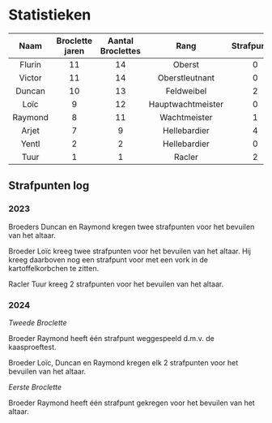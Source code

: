 # Statistieken

|  Naam   | Broclette jaren | Aantal Broclettes |       Rang        | Strafpunten | Lifetime strafpunten |
| :-----: | :-------------: | :---------------: | :---------------: | :---------: | :------------------: |
| Flurin  |       11        |        14         |      Oberst       |      0      |          0           |
| Victor  |       11        |        14         |  Oberstleutnant   |      0      |          0           |
| Duncan  |       10        |        13         |    Feldweibel     |      2      |          5           |
|  Loïc   |        9        |        12         | Hauptwachtmeister |      0      |          6           |
| Raymond |        8        |        11         |   Wachtmeister    |      1      |          5           |
|  Arjet  |        7        |         9         |   Hellebardier    |      4      |          10          |
|  Yentl  |        2        |         2         |   Hellebardier    |      0      |          0           |
|  Tuur   |        1        |         1         |      Racler       |      2      |          2           |
## Strafpunten log

### 2023

Broeders Duncan en Raymond kregen twee strafpunten voor het bevuilen van het altaar.

Broeder Loïc kreeg twee strafpunten voor het bevuilen van het altaar. Hij kreeg daarboven nog een strafpunt voor met een vork in de kartoffelkorbchen te zitten.

Racler Tuur kreeg 2 strafpunten voor het bevuilen van het altaar.

### 2024

_Tweede Broclette_

Broeder Raymond heeft één strafpunt weggespeeld d.m.v. de kaasproeftest.

Broeder Loïc, Duncan en Raymond kregen elk 2 strafpunten voor het bevuilen van het altaar.

_Eerste Broclette_

Broeder Raymond heeft één strafpunt gekregen voor het bevuilen van het altaar.